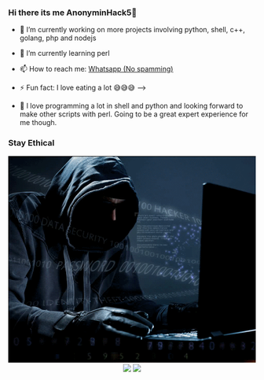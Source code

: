 ### Hi there its me AnonyminHack5👋

- 🔭 I’m currently working on more projects involving python, shell, c++, golang, php and nodejs
- 🌱 I’m currently learning perl 
- 📫 How to reach me: <a href="https://wa.me/+2348156980353?text=Hi+AnonyminHack5+nice+to+meet+you+my+name+is " target="_blank" >Whatsapp (No spamming)</a>
- ⚡ Fun fact: I love eating a lot 😅😅😅
-->

- 💠 I love programming a lot in shell and python and looking forward to make other scripts with perl. Going to be a great expert experience for me though.

### Stay Ethical
<img src="https://github.com/TermuxHackz/termuxhackz/blob/master/hacker_uGThpFPb.gif"/>


<center>
<img src="https://img.shields.io/badge/Author-AnonyminHack5-green"/> 
<img src="https://img.shields.io/badge/Repo-TermuxHackz-blue"/>
</center>
